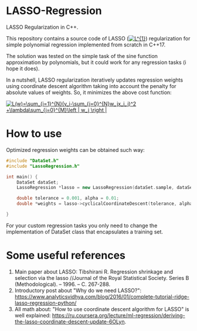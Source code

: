 # LASSO-Regression
LASSO Regularization in C++.

This repository contains a source code of LASSO (<a href="https://www.codecogs.com/eqnedit.php?latex=L^{1}" target="_blank"><img src="https://latex.codecogs.com/png.latex?L^{1}" title="L^{1}" /></a>) regularization for simple polynomial regression implemented from scratch in C++17.

The solution was tested on the simple task of the sine function approximation by polynomials, but it could work for any regression tasks (i hope it does).

In a nutshell, LASSO regularization iteratively updates regression weights using coordinate descent algorithm taking into account the penalty for absolute values of weights. So, it minimizes the above cost function:

<a href="https://www.codecogs.com/eqnedit.php?latex=L(w)=\sum_{i=1}^{N}(y_i-\sum_{j=0}^{N}w_jx_i_j)^2&space;&plus;\lambda\sum_{j=0}^{M}\left&space;|&space;w_j&space;\right&space;|" target="_blank"><img src="https://latex.codecogs.com/png.latex?L(w)=\sum_{i=1}^{N}(y_i-\sum_{j=0}^{N}w_jx_i_j)^2&space;&plus;\lambda\sum_{j=0}^{M}\left&space;|&space;w_j&space;\right&space;|" title="L(w)=\sum_{i=1}^{N}(y_i-\sum_{j=0}^{N}w_jx_i_j)^2 +\lambda\sum_{j=0}^{M}\left | w_j \right |" /></a>

# How to use

Optimized regression weights can be obtained such way:

```c++
#include "DataSet.h"
#include "LassoRegression.h"

int main() {
    DataSet dataSet;
    LassoRegression *lasso = new LassoRegression(dataSet.sample, dataSet.target);

    double tolerance = 0.001, alpha = 0.01;
    double *weights = lasso->cyclicalCoordinateDescent(tolerance, alpha);

}
```

For your custom regression tasks you only need to change the implementation of DataSet class that encapsulates a training set. 

# Some useful references

1. Main paper about LASSO: Tibshirani R. Regression shrinkage and selection via the lasso //Journal of the Royal Statistical Society. Series B (Methodological). – 1996. – С. 267-288.
2. Introductory post about "Why do we need LASSO?": https://www.analyticsvidhya.com/blog/2016/01/complete-tutorial-ridge-lasso-regression-python/
2. All math about: "How to use coordinate descent algorithm for LASSO" is well explained: https://ru.coursera.org/lecture/ml-regression/deriving-the-lasso-coordinate-descent-update-6OLyn.
